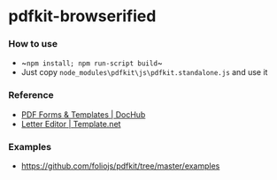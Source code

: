 pdfkit-browserified
===================
### How to use
- ~`npm install; npm run-script build`~
- Just copy `node_modules\pdfkit\js\pdfkit.standalone.js` and use it

### Reference
- [PDF Forms & Templates | DocHub](https://dochub.com/pdf-forms)
- [Letter Editor | Template.net](https://docs.template.net/)

### Examples
- https://github.com/foliojs/pdfkit/tree/master/examples